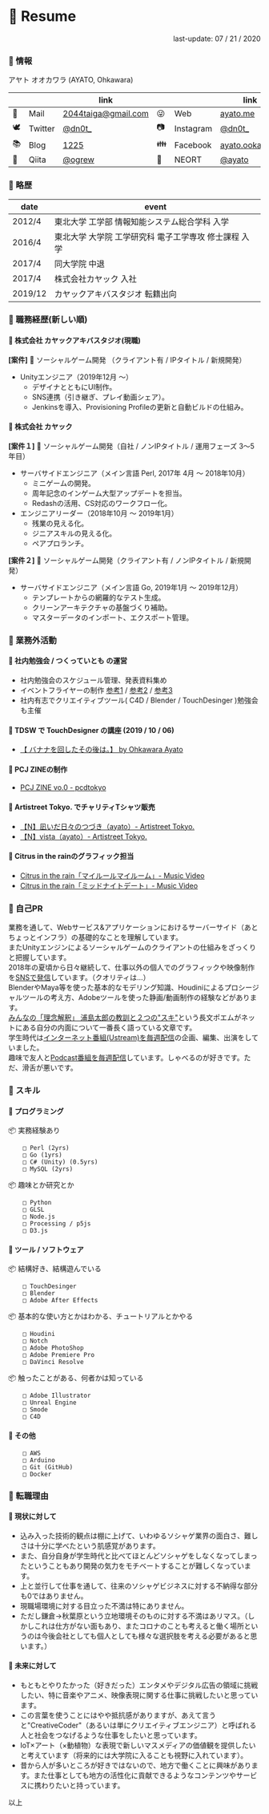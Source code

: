 # 💾 Resume

<div style="text-align: right;">
last-update: 07 / 21 / 2020
</div>

### 💁 情報

アヤト オオカワラ (AYATO, Ohkawara)

|  |  |link|  |  |link|
|---|---|---|---|---|---|
|📨|Mail|<a  href="mailto:2044taiga&#64;gmail.com">2044taiga&#64;gmail.com</a>|😜|Web|[ayato.me](ayato.me)|
|🕊️|Twitter|[@dn0t_](https://twitter.com/dn0t_)|📷|Instagram|[@dn0t_](https://www.instagram.com/dn0t_)|
|📚|Blog|[1225](https://taiga.hatenadiary.com)|👪|Facebook|[ayato.ookawara](https://www.facebook.com/ayato.ookawara)|
|🍏|Qiita|[@ogrew](https://qiita.com/ogrew)|🌈|NEORT|[@ayato](https://neort.io/@ayato)|

### 💁 略歴
|date|event|
|---|---|
|2012/4|東北大学 工学部 情報知能システム総合学科 入学|
|2016/4|東北大学 大学院 工学研究科 電子工学専攻 修士課程 入学|
|2017/4|同大学院 中退|
|2017/4|株式会社カヤック 入社|
|2019/12|カヤックアキバスタジオ 転籍出向|

### 💁 職務経歴(新しい順)
#### 💬 株式会社 カヤックアキバスタジオ(現職)
**[案件]** 📲 ソーシャルゲーム開発 （クライアント有 / IPタイトル / 新規開発）
- Unityエンジニア（2019年12月 ～）
  - デザイナとともにUI制作。 
  - SNS連携（引き継ぎ、プレイ動画シェア）。
  - Jenkinsを導入、Provisioning Profileの更新と自動ビルドの仕組み。

#### 💬 株式会社 カヤック
**[案件１]** 📲 ソーシャルゲーム開発（自社 / ノンIPタイトル / 運用フェーズ 3〜5年目）
- サーバサイドエンジニア（メイン言語 Perl, 2017年 4月 ～ 2018年10月）
  - ミニゲームの開発。
  - 周年記念のインゲーム大型アップデートを担当。
  - Redashの活用、CS対応のワークフロー化。
- エンジニアリーダー（2018年10月 ～ 2019年1月）
  - 残業の見える化。
  - ジニアスキルの見える化。
  - ペアプロランチ。

**[案件２]** 📲 ソーシャルゲーム開発（クライアント有 / ノンIPタイトル / 新規開発）
- サーバサイドエンジニア（メイン言語 Go, 2019年1月 ～ 2019年12月）
  - テンプレートからの網羅的なテスト生成。
  - クリーンアーキテクチャの基盤づくり補助。
  - マスターデータのインポート、エクスポート管理。

### 💁 業務外活動
#### 💬 社内勉強会 / つくっていとも の運営 
  - 社内勉強会のスケジュール管理、発表資料集め
  - イベントフライヤーの制作 [参考1](https://twitter.com/dn0t_/status/1244996420228141057) / [参考2](https://twitter.com/dn0t_/status/1158742231152357379) / [参考3](https://twitter.com/dn0t_/status/1146057398525648897)
  - 社内有志でクリエイティブツール( C4D / Blender / TouchDesinger )勉強会も主催
#### 💬 TDSW で TouchDesigner の講座 (2019 / 10 / 06)
  - [【 バナナを回したその後は。】 by Ohkawara Ayato](https://xsquare002.peatix.com/view)
#### 💬 PCJ ZINEの制作
  - [PCJ ZINE vo.0 - pcdtokyo](https://booth.pm/ja/items/2150150)
#### 💬 Artistreet Tokyo. でチャリティTシャツ販売
  - [【N】凪いだ日々のつづき（ayato）- Artistreet Tokyo.](https://artistreet.official.ec/items/29162585)
  - [【N】vista（ayato）- Artistreet Tokyo.](https://artistreet.official.ec/items/31107135)
#### 💬 Citrus in the rainのグラフィック担当
  - [Citrus in the rain「マイルールマイルーム」- Music Video](https://www.youtube.com/watch?v=gnN5KFpihB4)
  - [Citrus in the rain「ミッドナイトデート」- Music Video](http://www.youtube.com/watch?v=zSlVW1eyBsM)
 
### 💁 自己PR
業務を通して、Webサービス&アプリケーションにおけるサーバーサイド（あとちょっとインフラ）の基礎的なことを理解しています。  
またUnityエンジンによるソーシャルゲームのクライアントの仕組みをざっくりと把握しています。  
2018年の夏頃から日々継続して、仕事以外の個人でのグラフィックや映像制作を[SNSで発信](https://www.instagram.com/dn0t_/)しています。（クオリティは…）  
BlenderやMaya等を使った基本的なモデリング知識、Houdiniによるプロシージャルツールの考え方、Adobeツールを使った静画/動画制作の経験などがあります。  
[みんなの「理念解釈」 浦島太郎の教訓と２つの"スキ"](https://www.kayac.com/news/2019/06/philosophy_blog_vol9)という長文ポエムがネットにある自分の内面について一番長く語っている文章です。  
学生時代は[インターネット番組(Ustream)を毎週配信](https://mediage.org/programs/if-i-am)の企画、編集、出演をしていました。  
趣味で友人と[Podcast番組を毎週配信](http://350can.beer)しています。しゃべるのが好きです。ただ、滑舌が悪いです。  

### 💁 スキル
#### 💬 プログラミング
📦 実務経験あり
```
	□ Perl (2yrs)
	□ Go (1yrs)
	□ C# (Unity) (0.5yrs)
	□ MySQL (2yrs)
```
📦 趣味とか研究とか
```
	□ Python
	□ GLSL
	□ Node.js
	□ Processing / p5js
	□ D3.js

```
#### 💬 ツール / ソフトウェア
📦 結構好き、結構遊んでいる
```
	□ TouchDesinger
	□ Blender
	□ Adobe After Effects
```
📦 基本的な使い方とかはわかる、チュートリアルとかやる
```
	□ Houdini
	□ Notch
	□ Adobe PhotoShop		
	□ Adobe Premiere Pro
	□ DaVinci Resolve
```
📦 触ったことがある、何者かは知っている
```
	□ Adobe Illustrator
	□ Unreal Engine
	□ Smode
	□ C4D
```
#### 💬 その他
```
	□ AWS
	□ Arduino
	□ Git (GitHub)
	□ Docker
```

### 💁 転職理由

#### 💬 現状に対して
- 込み入った技術的観点は棚に上げて、いわゆるソシャゲ業界の面白さ、難しさは十分に学べたという肌感覚があります。
- また、自分自身が学生時代と比べてほとんどソシャゲをしなくなってしまったということもあり開発の気力をモチベートすることが難しくなっています。
- 上と並行して仕事を通して、往来のソシャゲビジネスに対する不納得な部分も0ではありません。
- 現職場環境に対する目立った不満は特にありません。
- ただし鎌倉->秋葉原という立地環境そのものに対する不満はあリマス。（しかしこれは仕方がない面もあり、またコロナのことも考えると働く場所というのは今後会社としても個人としても様々な選択肢を考える必要があると思います。）
#### 💬 未来に対して
- もともとやりたかった（好きだった）エンタメやデジタル広告の領域に挑戦したい、特に音楽やアニメ、映像表現に関する仕事に挑戦したいと思っています。
- この言葉を使うことにはやや抵抗感がありますが、あえて言うと"CreativeCoder"（あるいは単にクリエイティブエンジニア）と呼ばれる人と社会をつなげるような仕事をしたいと思っています。
- IoT×アート（×動植物）な表現で新しいマスメディアの価値観を提供したいと考えています（将来的には大学院に入ることも視野に入れています）。
- 昔から人が多いところが好きではないので、地方で働くことに興味があります。また仕事としても地方の活性化に貢献できるようなコンテンツやサービスに携わりたいと持っています。

以上
